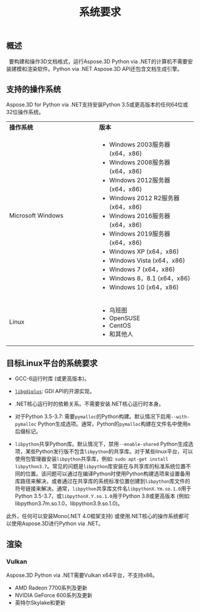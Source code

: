 ﻿---
title: 系统要求
type: docs
weight: 50
url: /zh/python-net/system-requirements/
description: 系统对Python via .NET Aspose.3D的要求。
---
## **概述**
` `要构建和操作3D文档格式，运行Aspose.3D Python via .NET的计算机不需要安装建模和渲染软件。Python via .NET Aspose.3D API还包含文档生成引擎。
## **支持的操作系统**
Aspose.3D for Python via .NET支持安装Python 3.5或更高版本的任何64位或32位操作系统。

<table>  
    <tr>
        <td style="font-weight: bold; width:400px">操作系统</td>
        <td style="font-weight: bold; width:400px">版本</td>
    </tr>
    <tr>
        <td>Microsoft Windows</td>
        <td>
            <ul>
                <li>Windows 2003服务器 (x64，x86)</li>
                <li>Windows 2008服务器 (x64，x86)</li>
                <li>Windows 2012服务器 (x64，x86)</li>
                <li>Windows 2012 R2服务器 (x64，x86)</li>
                <li>Windows 2016服务器 (x64，x86)</li>
                <li>Windows 2019服务器 (x64，x86)</li>
                <li>Windows XP (x64，x86)</li>
                <li>Windows Vista (x64，x86)</li>
                <li>Windows 7 (x64，x86)</li>
                <li>Windows 8，8.1 (x64，x86)</li>
                <li>Windows 10 (x64，x86)</li>
            </ul>
        </td>
    </tr>
    <tr>
        <td>Linux</td>
        <td>
            <ul>
                <li>乌班图</li>
                <li>OpenSUSE</li>
                <li>CentOS</li>
                <li>和其他人</li>
            </ul>
        </td>
    </tr>
</table>


## 目标Linux平台的系统要求

- GCC-6运行时库 (或更高版本)。
  
- [`libgdiplus`](https://github.com/mono/libgdiplus): GDI API的开源实现。

- .NET核心运行时的依赖关系。不需要安装.NET核心运行时本身。

- 对于Python 3.5-3.7: 需要`pymalloc`的Python构建。默认情况下启用`--with-pymalloc` Python生成选项。通常，Python的`pymalloc`构建在文件名中使用`m`后缀标记。

- `libpython`共享Python库。默认情况下，禁用`--enable-shared` Python生成选项，某些Python发行版不包含`libpython`的共享库。对于某些linux平台，可以使用包管理器安装`libpython`共享库，例如: `sudo apt-get install libpython3.7`。常见的问题是`libpython`库安装在与共享库的标准系统位置不同的位置。该问题可以通过在编译Python时使用Python构建选项来设置备用库路径来解决，或者通过在共享库的系统标准位置创建到`libpython`库文件的符号链接来解决。通常，`libpython`共享库文件名`libpythonX.Ym.so.1.0`用于Python 3.5-3.7，或`libpythonX.Y.so.1.0`用于Python 3.8或更高版本 (例如: libpython3.7m.so.1.0，libpython3.9.so.1.0)。



此外，任何可以安装Mono(.NET 4.0框架支持) 或使用.NET核心的操作系统都可以使用Aspose.3D进行Python via .NET。
## **渲染**
### **Vulkan**
Aspose.3D Python via .NET需要Vulkan x64平台，不支持x86。

- AMD Radeon 7700系列及更新
- NVIDIA GeForce 600系列及更新
- 英特尔Skylake和更新
